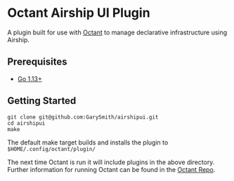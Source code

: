 # Octant Airship UI Plugin

A plugin built for use with [Octant](https://github.com/vmware/octant) to manage
declarative infrastructure using Airship.

## Prerequisites

- [Go 1.13+](https://golang.org/dl/)

## Getting Started

```
git clone git@github.com:GarySmith/airshipui.git
cd airshipui
make
```

The default make target builds and installs the plugin to
`$HOME/.config/octant/plugin/`

The next time Octant is run it will include plugins in the above directory.
Further information for running Octant can be found in the
[Octant Repo](https://github.com/vmware/octant).
